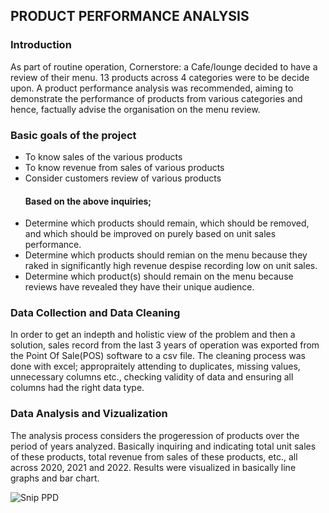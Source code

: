 ## PRODUCT PERFORMANCE ANALYSIS
### Introduction
As part of routine operation, Cornerstore: a Cafe/lounge decided to have a review of their menu. 13 products across 4 categories were to be decide upon. A product performance analysis was recommended, aiming to demonstrate the performance of products from various categories and hence, factually advise the organisation on the menu review.
### Basic goals of the project
* To know sales of the various products
* To know revenue from sales of various products
* Consider customers review of various products
   #### Based on the above inquiries;
* Determine which products should remain, which should be removed, and which should be improved on purely based on unit sales performance.
* Determine which products should remian on the menu because they raked in significantly high revenue despise recording low on unit sales.
* Determine which product(s) should remain on the menu because reviews have revealed they have their unique audience.
### Data Collection and Data Cleaning 
In order to get an indepth and holistic view of the problem and then a solution, sales record from the last 3 years of operation was exported from the Point Of Sale(POS) software to a csv file. The cleaning process was done with excel; appropraitely attending to duplicates, missing values, unnecessary columns etc., checking validity of data and ensuring all columns had the right data type.
### Data Analysis and Vizualization
The analysis process considers the progeression of products over the period of years analyzed. Basically inquiring and indicating total unit sales of these products, total revenue from sales of these products, etc., all across 2020, 2021 and 2022. Results were visualized in basically line graphs and bar chart.


![Snip PPD](https://github.com/OJEOZI/Product-performance-analysis/assets/147529527/417a21fe-89e0-4008-adcc-fe24a9d798da)


